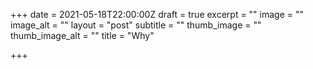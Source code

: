 +++
date = 2021-05-18T22:00:00Z
draft = true
excerpt = ""
image = ""
image_alt = ""
layout = "post"
subtitle = ""
thumb_image = ""
thumb_image_alt = ""
title = "Why"

+++
